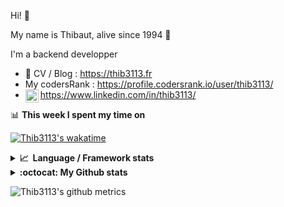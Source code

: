 Hi! 👋

My name is Thibaut, alive since 1994 🍷

I'm a backend developper

-   📝 CV / Blog : https://thib3113.fr
-   My codersRank : https://profile.codersrank.io/user/thib3113/
-   <a href="https://www.linkedin.com/in/thib3113/"><img align="left" alt="Thib3113's Linkedin" width="21px" src="https://raw.githubusercontent.com/peterthehan/peterthehan/master/assets/linkedin.svg" /></a> https://www.linkedin.com/in/thib3113/

📊 **This week I spent my time on**

[![Thib3113's wakatime](https://github-readme-stats.vercel.app/api/wakatime?username=thib3113&layout=default&theme=dracula&langs_count=6&hide_title=true&hide_border=true)](https://wakatime.com/@thib3113)

<details>
  <summary><b>📈&nbsp;&nbsp;Language&nbsp;/&nbsp;Framework stats</b></summary>
  <br/>  
  <a href='https://profile.codersrank.io/user/thib3113/'>
  <img src='http://cr-skills-chart-widget.azurewebsites.net/api/api?username=thib3113&padding=30&skills=php,batchfile,javascript,less,mysql,reactjs,scss,shell,typescript,vue'>
  </a>
</details>

<details>
  <summary><b>:octocat: My Github stats</b></summary>
  <br/>  
  
  <img src="https://github-readme-stats.vercel.app/api?username=thib3113&theme=dracula&show_icons=true&" alt="Thib3113's GitHub stats" />

<!--START_SECTION:activity-->

1. 🎉 Merged PR [#435](https://github.com/thib3113/unifi-client/pull/435) in [thib3113/unifi-client](https://github.com/thib3113/unifi-client)
2. 🎉 Merged PR [#111](https://github.com/thib3113/vban/pull/111) in [thib3113/vban](https://github.com/thib3113/vban)
3. 🎉 Merged PR [#227](https://github.com/thib3113/unifi-blockips-srv/pull/227) in [thib3113/unifi-blockips-srv](https://github.com/thib3113/unifi-blockips-srv)
4. 🎉 Merged PR [#226](https://github.com/thib3113/unifi-blockips-srv/pull/226) in [thib3113/unifi-blockips-srv](https://github.com/thib3113/unifi-blockips-srv)
5. 🎉 Merged PR [#225](https://github.com/thib3113/unifi-blockips-srv/pull/225) in [thib3113/unifi-blockips-srv](https://github.com/thib3113/unifi-blockips-srv)
 <!--END_SECTION:activity-->

</details>

![Thib3113's github metrics](https://gist.githubusercontent.com/thib3113/83a96e16f8bca103f1b0e376186c66ec/raw/github-metrics.svg)
